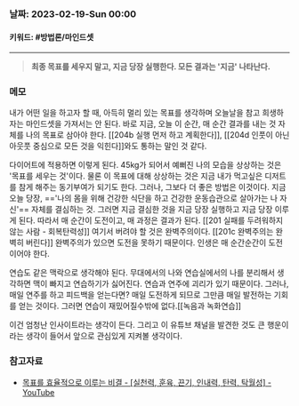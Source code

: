 ### 날짜:   2023-02-19-Sun 00:00
#### 키워드: #방법론/마인드셋 
-----
>**최종 목표를 세우지 말고, 지금 당장 실행한다. 모든 결과는 '지금' 나타난다.**

### 메모

내가 어떤 일을 하고자 할 때, 아득히 멀리 있는 목표를 생각하며 오늘날을 참고 희생하자는 마인드셋을 가져서는 안 된다. 바로 지금, 오늘 이 순간, 매 순간 결과를 내는 것 자체를 나의 목표로 삼아야 한다. [[204b 실행 먼저 하고 계획한다]], [[204d 인풋이 아닌 아웃풋 중심으로 모든 것을 익힌다]]와도 통하는 말인 것 같다. 

다이어트에 적용하면 이렇게 된다. 45kg가 되어서 예뻐진 나의 모습을 상상하는 것은 '목표를 세우는 것'이다. 물론 이 목표에 대해 상상하는 것은 지금 내가 먹고싶은 디저트를 참게 해주는 동기부여가 되기도 한다. 그러나, 그보다 더 좋은 방법은 이것이다. 지금 오늘 당장, =='나의 몸을 위해 건강한 식단을 하고 건강한 운동습관으로 살아가는 나 자신'== 자체를 결심하는 것. 그러면 지금 결심한 것을 지금 당장 실행하고 지금 당장 이루게 된다. 따라서 매 순간이 도전이고, 매 과정은 결과가 된다. [[201 실패를 두려워하지 않는 사람 - 회복탄력성]] 여기서 버려야 할 것은 완벽주의이다. [[201c 완벽주의는 완벽히 버린다]] 완벽주의가 있으면 도전을 못하기 때문이다. 인생은 매 순간순간이 도전이어야 한다.

연습도 같은 맥락으로 생각해야 된다. 무대에서의 나와 연습실에서의 나를 분리해서 생각하면 맥이 빠지고 연습하기가 싫어진다. 연습과 연주에 괴리가 있기 때문이다. 그러나, 매일 연주를 하고 피드백을 얻는다면? 매일 도전하게 되므로 그만큼 매일 발전하는 기회를 얻는 것이다. 그러면 연습이 재밌어질수밖에 없다.[[녹음과 녹화연습]]

이건 엄청난 인사이트라는 생각이 든다. 그리고 이 유튜브 채널을 발견한 것도 큰 행운이라는 생각이 들어서 앞으로 관심있게 지켜볼 생각이다.

### 참고자료
- [목표를 효율적으로 이루는 비결 - [실천력, 훈육, 끈기, 인내력, 탄력, 탁월성] - YouTube](https://www.youtube.com/watch?v=6XMzIEP54Y0)